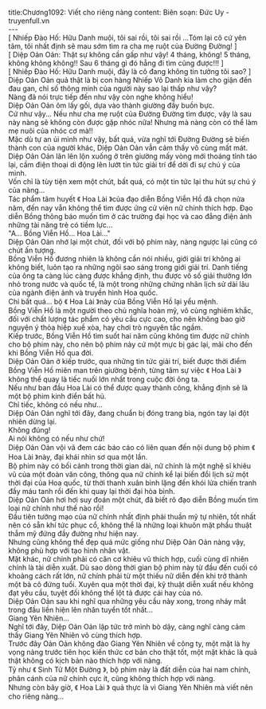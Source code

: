 title:Chương1092: Viết cho riêng nàng
content:
Biên soạn: Đức Uy - truyenfull.vn<br>---<br>[ Nhiếp Đào Hố: Hữu Danh muội, tôi sai rồi, tôi sai rồi …Tóm lại cô cứ yên tâm, tôi nhất định sẽ mau sớm tìm ra cha mẹ ruột của Đường Đường! ]<br>[ Diệp Oản Oản: Thật sự không cần gấp như vậy! 4 tháng, không! 5 tháng, không không không!! Sau 6 tháng gì đó hẵng đi tìm cũng được!!! ]<br>[ Nhiếp Đào Hố: Hữu Danh muội, đây là cô đang không tin tưởng tôi sao? ]<br>Diệp Oản Oản quả thật là bị con hàng Nhiếp Vô Danh kia làm cho giận đến đau gan, chỉ số thông minh của người này sao lại thấp như vậy?<br>Nàng đã nói trực tiếp đến như vậy còn nghe không hiểu!<br>Diệp Oản Oản ôm lấy gối, dựa vào thành giường đầy buồn bực.<br>Cứ như vậy... Nếu như cha mẹ ruột của Đường Đường tìm được, vậy là sau này nàng sẽ không còn được gặp nhóc nữa! Nhưng mà nàng còn có thể làm mẹ nuôi của nhóc cơ mà!!<br>Mặc dù tự an ủi mình như vậy, bất quá, vừa nghĩ tới Đường Đường sẽ biến thành con của người khác, Diệp Oản Oản vẫn cảm thấy vô cùng mất mát.<br>Diệp Oản Oản lăn lên lộn xuống ở trên giường mấy vòng mới thoáng tỉnh táo lại, cầm điện thoại di động lên lướt tin tức giải trí để dời đi sự chú ý của mình.<br>Vốn chỉ là tùy tiện xem một chút, bất quá, có một tin tức lại thu hút sự chú ý của nàng...<br>Tác phẩm tâm huyết 《 Hoa Lài 》của đạo diễn Bồng Viễn Hồ đã chọn nửa năm, đến nay vẫn không thể tìm được ứng cử viên nữ chính thích hợp. Đạo diễn Bồng thông báo muốn tìm ở các trường đại học và cao đẳng điện ảnh những tài năng trẻ có tiềm lực…<br>"A... Bồng Viễn Hồ... Hoa Lài..."<br>Diệp Oản Oản nhớ lại một chút, đối với bộ phim này, nàng ngược lại cũng có chút ấn tượng.<br>Bồng Viễn Hồ đương nhiên là không cần nói nhiều, giới giải trí không ai không biết, luôn tạo ra những ngôi sao sáng trong giới giải trí. Danh tiếng của ông ta càng lúc càng được khẳng định, thu được vô số giải thưởng lớn nhỏ trong nước và quốc tế, là một trong những chứng nhân lịch sử dài lâu của ngành điện ảnh và truyền hình Hoa quốc.<br>Chỉ bất quá... bộ 《 Hoa Lài 》này của Bồng Viễn Hồ lại yểu mệnh.<br>Bồng Viễn Hồ là một người theo chủ nghĩa hoàn mỹ, vô cùng nghiêm khắc, đối với chất lượng tác phẩm có yêu cầu cực cao, cho nên không bao giờ nguyện ý thỏa hiệp xuề xòa, hay chơi trò nguyên tắc ngầm.<br>Kiếp trước, Bồng Viễn Hồ tìm suốt hai năm cũng không tìm được nữ chính cho bộ phim này, cho nên bộ phim này cứ một mực bị gác lại, mãi cho đến khi Bồng Viễn Hồ qua đời.<br>Diệp Oản Oản ở kiếp trước, qua những tin tức giải trí, biết được thời điểm Bồng Viễn Hồ miên man trên giường bệnh, từng tâm sự việc 《 Hoa Lài 》 không thể quay là tiếc nuối lớn nhất trong cuộc đời ông ta.<br>Nếu như ban đầu Hoa Lài có thể được quay thành công, khẳng định sẽ là một bộ phim kinh điển bất hủ.<br>Chỉ tiếc, không có nếu như...<br>Diệp Oản Oản nghĩ tới đây, đang chuẩn bị đóng trang bìa, ngón tay lại đột nhiên dừng lại.<br>Không đúng!<br>Ai nói không có nếu như chứ!<br>Diệp Oản Oản vội vã đem các báo cáo có liên quan đến nội dung bộ phim 《 Hoa Lài 》này, đại khái nhìn sơ qua một lần.<br>Bộ phim này có bối cảnh trong thời gian dài, nữ chính là một nghệ sĩ khiêu vũ của một đoàn văn công, thông qua nữ chính kể lại biến đổi lịch sử một thời đại của Hoa quốc, từ thời thanh xuân bình lặng đến khói lửa chiến tranh đầy máu tanh rồi đến khi quay lại thời đại hòa bình.<br>Diệp Oản Oản hơi hơi suy đoán một chút, đã biết rõ đạo diễn Bồng muốn tìm loại nữ chính như thế nào rồi!<br>Đầu tiên tướng mạo của nữ chính nhất định phải thuần mỹ tự nhiên, tốt nhất nên có sẵn khí tức phục cổ, không thể là những loại khuôn mặt phẩu thuật thẫm mỹ đứng đầy đường như hiện nay.<br>Nhưng cũng không thể đẹp quá mức giống như Diệp Oản Oản nàng vậy, không phù hợp với tạo hình nhân vật.<br>Mặt khác, nữ chính phải có căn cơ khiêu vũ thích hợp, cuối cùng dĩ nhiên chính là tài diễn xuất. Dù sao dòng thời gian bộ phim này từ đầu đến cuối có khoảng cách rất lớn, nữ chính phải từ một thiếu nữ diễn đến khi trở thành một bà cô đứng tuổi. Xuyên qua một thời đại, kỹ thuật diễn xuất nếu không đạt yêu cầu, tuyệt đối không thể lột tả được cái hay của nó.<br>Diệp Oản Oản sau khi nghĩ qua những yêu cầu này xong, trong nháy mắt trong đầu liền hiện lên nhân tuyển tốt nhất…<br>Giang Yên Nhiên...<br>Nghĩ tới đây, Diệp Oản Oản lập tức trở mình bò dậy, càng nghĩ càng cảm thấy Giang Yên Nhiên vô cùng thích hợp.<br>Trước đây Oản Oản không đào Giang Yên Nhiên về công ty, một mặt là hy vọng nàng trước tiên học kiến thức cơ bản cho thật tốt, một mặt khác là quả thật không có kịch bản nào thích hợp với nàng.<br>Tỷ như 《 Sinh Tử Một Đường 》, bộ phim này là đất diễn của hai nam chính, phân cánh của nữ chính cực ít, cũng không thích hợp với nàng.<br>Nhưng còn bây giờ, 《 Hoa Lài 》 quả thực là vì Giang Yên Nhiên mà viết nên cho riêng nàng…